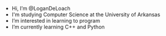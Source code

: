 - Hi, I’m @LoganDeLoach
- I'm studying Computer Science at the University of Arkansas
- I’m interested in learning to program
- I’m currently learning C++ and Python

<!---
LoganDeLoach/LoganDeLoach is a ✨ special ✨ repository because its `README.md` (this file) appears on your GitHub profile.
You can click the Preview link to take a look at your changes.
--->

